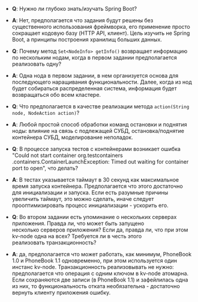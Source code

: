 - **Q**: Нужно ли глубоко знать/изучать Spring Boot?
- **A**: Нет, предполагается что задания будут решены без существенного использования фреймворка, его применение 
просто сокращает кодовую базу (HTTP API, клиент). Цель изучить не Spring Boot, а принципы построения хранилищ больших данных.


- **Q**: Почему метод `Set<NodeInfo> getInfo()` возвращает информацию по нескольким нодам, когда в первом задании 
предполагается реализовать одну?
- **A**: Одна нода в первом задании, в нем организуется основа для последующего наращивания функциональности. Далее, 
когда из нод будет собираться распределенная система, информация будет возвращаться обо всем кластере.


- **Q**: Что предполагается в качестве реализации метода `action(String node, NodeAction action)`?
- **A**: Любой простой способ обработки команд остановки и поднятия ноды: влияние на связь с подлежащей СУБД, 
остановка/поднятие контейнера СУБД, моделирование неполадок.


- **Q**: В процессе запуска тестов с контейнерами возникает ошибка "Could not start container org.testcontainers
.containers.ContainerLaunchException: Timed out waiting for container port to open", что делать?
- **A**: В тестах указывается таймаут в 30 секунд как максимальное время запуска контейнера. Предполагается что этого
 достаточно для инициализации и запуска. Если есть разумные причины увеличить таймаут, это можно сделать, иначе 
 следует прооптимизировать процесс инициализации - ускорить его.  

- **Q**: Во втором задании есть упоминание о нескольких серверах приложения. Правда ли, что может быть запущено  
несколько серверов приложения? Если да, правда ли, что при этом kv-node одна на всех? Требуется ли в честь этого  
реализовать транзакционность?
- **A**: да, предполагается что может работать, как минимум, PhoneBook 1.0 и PhoneBook 1.1 одновременно, при этом 
используется один инстанс kv-node. Транзакционность реализовывать не нужно: предполагается что операция с одним ключом в 
 kv-node атомарна. Если сохраняются две записи (в PhoneBook 1.1) и зафейлилась одна из них, то функциональность отката 
 необязательна - достаточно вернуть клиенту приложения ошибку.